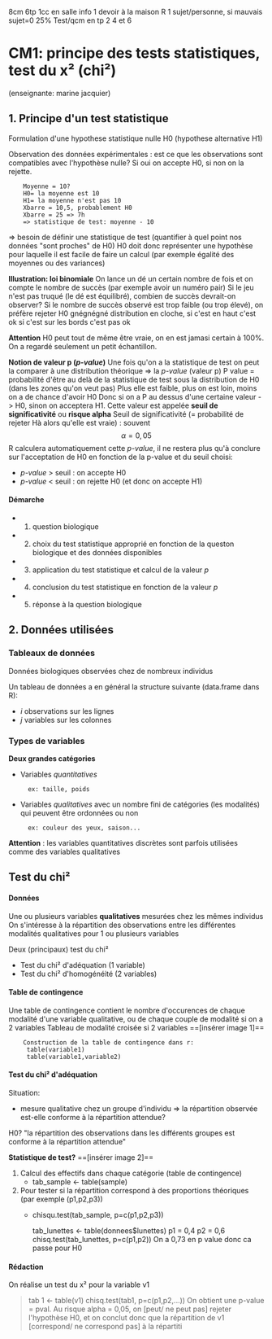 8cm
6tp
1cc en salle info
1 devoir à la maison
	R
	1 sujet/personne, si mauvais sujet=0
	25%
Test/qcm en tp 2 4 et 6   



# CM1: principe des tests statistiques, test du x² (chi²)

(enseignante: marine jacquier)

## 1. Principe d'un test statistique

Formulation d'une hypothese statistique nulle H0 (hypothese alternative H1)

Observation des données expérimentales : est ce que les observations sont compatibles avec l'hypothèse nulle?
Si oui on accepte H0, si non on la rejette.

		Moyenne = 10?
		H0= la moyenne est 10
		H1= la moyenne n'est pas 10
		Xbarre = 10,5, probablement H0
		Xbarre = 25 => 7h
		=> statistique de test: moyenne - 10
		 
=> besoin de définir une statistique de test (quantifier à quel point nos données "sont proches" de H0)
H0 doit donc représenter une hypothèse pour laquelle il est facile de faire un calcul (par exemple égalité des moyennes ou des variances)

**Illustration: loi binomiale**
	On lance un dé un certain nombre de fois et on compte le nombre de succès (par exemple avoir un numéro pair)
	Si le jeu n'est pas truqué (le dé est équilibré), combien de succès devrait-on observer?
	Si le nombre de succès observé est trop faible (ou trop élevé), on préfère rejeter H0
	gnégnégné distribution en cloche, si c'est en haut c'est ok si c'est sur les bords c'est pas ok


**Attention**
H0 peut tout de même être vraie, on en est jamasi certain à 100%.
On a regardé seulement un petit échantillon.

**Notion de valeur p (*p-value*)**
Une fois qu'on a la statistique de test on peut la comparer à une distribution théorique => la *p-value* (valeur p)
P value = probabilité d'être au delà de la statistique de test sous la distribution de H0 (dans les zones qu'on veut pas)
Plus elle est faible, plus on est loin, moins on a de chance d'avoir H0
Donc si on a P au dessus d'une certaine valeur -> H0, sinon on acceptera H1.
Cette valeur est appelée **seuil de significativité** ou **risque alpha**
Seuil de significativité (= probabilité de rejeter Hà alors qu'elle est vraie) : souvent $$\alpha= 0,05$$
R calculera automatiquement cette *p-value*, il ne restera plus qu'à conclure sur l'acceptation de H0 en fonction de la p-value et du seuil choisi:
* *p-value* > seuil : on accepte H0
* *p-value* < seuil : on rejette H0 (et donc on accepte H1)


#### Démarche
* 1) question biologique
* 2) choix du test statistique approprié en fonction de la queston biologique et des données disponibles
* 3) application du test statistique et calcul de la valeur *p*
* 4) conclusion du test statistique en fonction de la valeur *p*
* 5) réponse à la question biologique


## 2. Données utilisées

### Tableaux de données

Données biologiques observées chez de nombreux individus

Un tableau de données a en général la structure suivante (data.frame dans R):
- *i* observations sur les lignes
- *j* variables sur les colonnes

### Types de variables

**Deux grandes catégories**
- Variables *quantitatives* 

		ex: taille, poids
- Variables *qualitatives* avec un nombre fini de catégories (les modalités) qui peuvent être ordonnées ou non

		ex: couleur des yeux, saison...

**Attention** : les variables quantitatives discrètes sont parfois utilisées comme des variables qualitatives

## Test du chi²

#### Données
Une ou plusieurs variables **qualitatives** mesurées chez les mêmes individus
On s'intéresse à la répartition des observations entre les différentes modalités qualitatives pour 1 ou plusieurs variables

Deux (principaux) test du chi²
- Test du chi² d'adéquation (1 variable)
- Test du chi² d'homogénéité (2 variables)

#### Table de contingence

Une table de contingence contient le nombre d'occurences de chaque modalité d'une variable qualitative, ou de chaque couple de modalité si on a 2 variables
Tableau de modalité croisée si 2 variables
==[insérer image 1]==

		Construction de la table de contingence dans r:
		 table(variable1)
		 table(variable1,variable2)

#### Test du chi² d'adéquation

Situation:
- mesure qualitative chez un groupe d'individu
=> la répartition observée est-elle conforme à la répartition attendue?

H0? "la répartition des observations dans les différents groupes est conforme à la répartition attendue"

**Statistique de test?**
==[insérer image 2]==

1. Calcul des effectifs dans chaque catégorie (table de contingence)
	- tab_sample <- table(sample)
2. Pour tester si la répartition correspond à des proportions théoriques (par exemple (p1,p2,p3))
	- chisqu.test(tab_sample, p=c(p1,p2,p3))

		 tab_lunettes <- table(donnees$lunettes)
		 p1 = 0,4
		 p2 = 0,6
		 chisq.test(tab_lunettes, p=c(p1,p2))
		On a 0,73 en p value donc ca passe pour H0

#### Rédaction 

On réalise un test du x² pour la variable v1
>tab 1 <- table(v1)
>chisq.test(tab1, p=c(p1,p2,...))
On obtient une p-value = pval. Au risque alpha = 0,05, on [peut/ ne peut pas] rejeter l'hypothèse H0, et on conclut donc que la répartition de v1 [correspond/ ne correspond pas] à la répartiti
